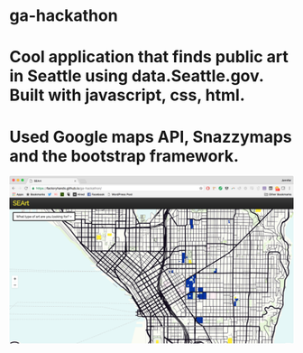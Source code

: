 # ga-hackathon

# Cool application that finds public art in Seattle using data.Seattle.gov. Built with javascript, css, html. 

# Used Google maps API, Snazzymaps and the bootstrap framework.

![](img/screenshot.png?raw=true)
